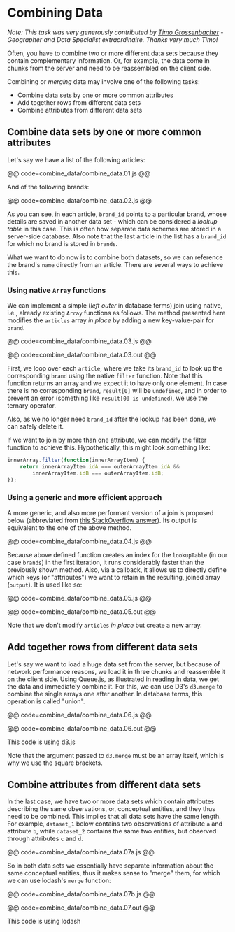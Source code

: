 # Combining Data

_Note: This task was very generously contributed by [Timo Grossenbacher](http://timogrossenbacher.ch/) - Geographer and Data Specialist extraordinaire. Thanks very much Timo!_

Often, you have to combine two or more different data sets because they contain complementary information. Or, for example, the data come in chunks from the server and need to be reassembled on the client side.

Combining or _merging_ data may involve one of the following tasks:

* Combine data sets by one or more common attributes
* Add together rows from different data sets
* Combine attributes from different data sets

## Combine data sets by one or more common attributes

Let's say we have a list of the following articles:

@@ code=combine_data/combine_data.01.js @@

And of the following brands:

@@ code=combine_data/combine_data.02.js @@

As you can see, in each article, `brand_id` points to a particular brand, whose details are saved in another data set - which can be considered a *lookup table* in this case. This is often how separate data schemes are stored in a server-side database. Also note that the last article in the list has a `brand_id` for which no brand is stored in `brands`.

What we want to do now is to combine both datasets, so we can reference the brand's `name` directly from an article. There are several ways to achieve this.

### Using native `Array` functions

We can implement a simple (*left outer* in database terms) join using native, i.e., already existing `Array` functions as follows. The method presented here modifies the `articles` array *in place* by adding a new key-value-pair for `brand`.

@@ code=combine_data/combine_data.03.js @@

@@ code=combine_data/combine_data.03.out @@

First, we loop over each `article`, where we take its `brand_id` to look up the corresponding `brand` using the native `filter` function. Note that this function returns an array and we expect it to have only one element. In case there is no corresponding `brand`, `result[0]` will be `undefined`, and in order to prevent an error (something like `result[0] is undefined`), we use the ternary operator.

Also, as we no longer need `brand_id` after the lookup has been done, we can safely delete it.

If we want to join by more than one attribute, we can modify the filter function to achieve this. Hypothetically, this might look something like:

```js
innerArray.filter(function(innerArrayItem) {
    return innerArrayItem.idA === outerArrayItem.idA &&
        innerArrayItem.idB === outerArrayItem.idB;
});
```

### Using a generic and more efficient approach

A more generic, and also more performant version of a join is proposed below (abbreviated from [this StackOverflow answer](http://stackoverflow.com/questions/17500312/is-there-some-way-i-can-join-the-contents-of-two-javascript-arrays-much-like-i/17500836#17500836)). Its output is equivalent to the one of the above method.

@@ code=combine_data/combine_data.04.js @@

Because above defined function creates an index for the `lookupTable` (in our case `brands`) in the first iteration, it runs considerably faster than the previously shown method. Also, via a callback, it allows us to directly define which keys (or "attributes") we want to retain in the resulting, joined array (`output`). It is used like so:

@@ code=combine_data/combine_data.05.js @@

@@ code=combine_data/combine_data.05.out @@

Note that we don't modify `articles` *in place* but create a new array.

## Add together rows from different data sets

Let's say we want to load a huge data set from the server, but because of network performance reasons, we load it in three chunks and reassemble it on the client side. Using Queue.js, as illustrated in [reading in data](read_data.html), we get the data and immediately combine it. For this, we can use D3's `d3.merge` to combine the single arrays one after another. In database terms, this operation is called "union".

@@ code=combine_data/combine_data.06.js @@

@@ code=combine_data/combine_data.06.out @@

<div class="aside">This code is using d3.js</div>

Note that the argument passed to `d3.merge` must be an array itself, which is why we use the square brackets.

## Combine attributes from different data sets

In the last case, we have two or more data sets which contain attributes describing the same observations, or, conceptual entities, and they thus need to be combined. This implies that all data sets have the same length. For example, `dataset_1` below contains two observations of attribute `a` and attribute `b`, while `dataset_2` contains the same two entities, but observed through attributes `c` and `d`.

@@ code=combine_data/combine_data.07a.js @@

So in both data sets we essentially have separate information about the same conceptual entities, thus it makes sense to "merge" them, for which we can use  lodash's `merge` function:

@@ code=combine_data/combine_data.07b.js @@

@@ code=combine_data/combine_data.07.out @@
<div class="aside">This code is using lodash</div>
